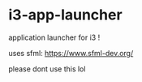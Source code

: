 # i3-app-launcher
application launcher for i3 !

uses sfml: https://www.sfml-dev.org/



please dont use this lol
